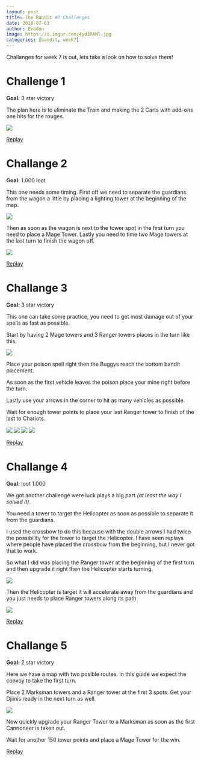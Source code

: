 ```yaml
---
layout: post
title: The Bandit #7 Challenges
date: 2018-07-03
author: Exodon
image: https://i.imgur.com/4yd3RAMl.jpg
categories: [bandit, week7]
---
```


Challanges for week 7 is out, lets take a look on how to solve them!

 # Challenge 1

 **Goal:** 3 star victory

 The plan here is to eliminate the Train and making the 2 Carts with add-ons one hits for the rouges.

 ![](https://i.imgur.com/L4n1l5rl.png)

 [Replay](https://youtu.be/dne4c-OKWg8)

 # Challange 2

 **Goal:** 1.000 loot

 This one needs some timing. First off we need to separate the guardians from the wagon a little by placing a lighting tower at the beginning of the map.

 ![](https://i.imgur.com/Frdo0yWl.png)

 Then as soon as the wagon is next to the tower spot in the first turn you need to place a Mage Tower. Lastly you need to time two Mage towers at the last turn to finish the wagon off.

 ![](https://i.imgur.com/5DbAxe1l.png)

 [Replay](https://youtu.be/dne4c-OKWg8)

 # Challange 3

 **Goal:** 3 star victory

 This one can take some practice, you need to get most damage out of your spells as fast as possible.

 Start by having 2 Mage towers and 3 Ranger towers places in the turn like this.

 ![](https://i.imgur.com/y2qcVE4l.png)

 Place your poison spell right then the Buggys reach the bottom bandit placement.

 As soon as the first vehicle leaves the poison place your mine right before the turn.

 Lastly use your arrows in the corner to hit as many vehicles as possible.

 Wait for enough tower points to place your last Ranger tower to finish of the last to Chariots.

 ![](https://i.imgur.com/1Dq6q4ft.png) ![](https://i.imgur.com/x4oTAgZt.png) ![](https://i.imgur.com/wKaxbhNt.png) ![](https://i.imgur.com/3IDCzZct.png)

 [Replay](https://youtu.be/W2qM-PFXUWg)

 # Challange 4

 **Goal:** loot 1.000

 We got another challenge were luck plays a big part *(at least the way I solved it)*.

 You need a tower to target the Helicopter as soon as possible to separate it from the guardians.

 I used the crossbow to do this because with the double arrows I had twice the possibility for the tower to target the Helicopter. I have seen replays where people have placed the crossbow from the beginning, but I never got that to work.

 So what I did was placing the Ranger tower at the beginning of the first turn and then upgrade it right then the Helicopter starts turning.

 ![](https://i.imgur.com/va3VmB3l.png)

 Then the Helicopter is target it will accelerate away from the guardians and you just needs to place Ranger towers along its path

 ![](https://i.imgur.com/fgam4w1l.png)

 [Replay](https://youtu.be/ugL4xALcGmA)

 # Challange 5

 **Goal:** 2 star victory

 Here we have a map with two posible routes. In this guide we expect the convoy to take the first turn.

 Place 2 Marksman towers and a Ranger tower at the first 3 spots. Get your Djiinis ready in the next turn as well.

 ![](https://i.imgur.com/FPQ3rCPl.png)

 Now quickly upgrade your Ranger Tower to a Marksman as soon as the first Cannoneer is taken out.

 Wait for another 150 tower points and place a Mage Tower for the win.

 [Replay](https://youtu.be/JRV5rqbCSts)
